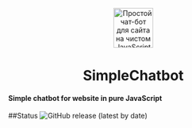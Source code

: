 <p align="center">
  <a href="https://itchief.ru/javascript/chatbot-for-website">
    <img alt="Простой чат-бот для сайта на чистом JavaScript" src="https://github.com/itchief/SimpleChatbot/raw/main/itchief_logo.png" width="80">
  </a>
</p>
<h1 align="center">
  SimpleChatbot
</h1>

#### Simple chatbot for website in pure JavaScript

##Status
![GitHub release (latest by date)](https://img.shields.io/github/v/release/itchief/SimpleChatbot)
